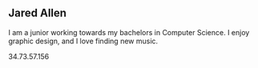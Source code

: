 ## Jared Allen 

I am a junior working towards my bachelors in Computer Science. I enjoy graphic design, and I love finding new music.

34.73.57.156
